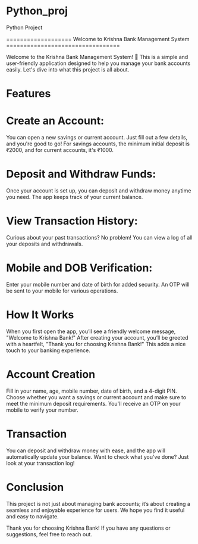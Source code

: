 # Python_proj
Python Project


=================== Welcome to Krishna Bank Management System =================================


Welcome to the Krishna Bank Management System! 🌟 This is a simple and user-friendly application designed to help you manage your bank accounts easily. Let's dive into what this project is all about.

Features
============
Create an Account:
==================
You can open a new savings or current account. Just fill out a few details, and you're good to go! For savings accounts, the minimum initial deposit is ₹2000, and for current accounts, it's ₹1000.

Deposit and Withdraw Funds:
==========================
Once your account is set up, you can deposit and withdraw money anytime you need. The app keeps track of your current balance.

View Transaction History:
===============================
Curious about your past transactions? No problem! You can view a log of all your deposits and withdrawals.

Mobile and DOB Verification: 
============================
Enter your mobile number and date of birth for added security. An OTP will be sent to your mobile for various operations.


How It Works
=============
When you first open the app, you’ll see a friendly welcome message, "Welcome to Krishna Bank!" After creating your account, you’ll be greeted with a heartfelt, "Thank you for choosing Krishna Bank!" This adds a nice touch to your banking experience.


Account Creation
=================
Fill in your name, age, mobile number, date of birth, and a 4-digit PIN.
Choose whether you want a savings or current account and make sure to meet the minimum deposit requirements.
You'll receive an OTP on your mobile to verify your number.



Transaction
===========
You can deposit and withdraw money with ease, and the app will automatically update your balance.
Want to check what you've done? Just look at your transaction log!


Conclusion
=============
This project is not just about managing bank accounts; it’s about creating a seamless and enjoyable experience for users. We hope you find it useful and easy to navigate.

Thank you for choosing Krishna Bank! If you have any questions or suggestions, feel free to reach out.
